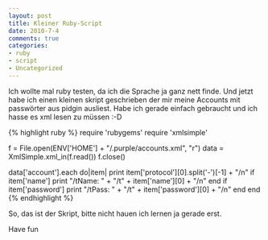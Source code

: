 ```yaml
--- 
layout: post
title: Kleiner Ruby-Script
date: 2010-7-4
comments: true
categories: 
- ruby
- script
- Uncategorized
---
```

<p>Ich wollte mal ruby testen, da ich die Sprache ja ganz nett finde.
Und jetzt habe ich einen kleinen skript geschrieben der mir meine
Accounts mit passwörter aus pidgin ausliest. Habe ich gerade einfach
gebraucht und ich hasse es xml lesen zu müssen :-D</p>

{% highlight ruby %}
require 'rubygems'
require 'xmlsimple'

f = File.open(ENV['HOME'] + "/.purple/accounts.xml", "r")
data = XmlSimple.xml_in(f.read())
f.close()

data['account'].each do|item|
	print item['protocol'][0].split('-')[-1] + "/n"
	if item['name']
        	print "/tName: " + "/t" + item['name'][0] + "/n"
        end
        if item['password']
        	print "/tPass: " + "/t" + item['password'][0] + "/n"
	end
end
{% endhighlight %}

<p>So, das ist der Skript, bitte nicht hauen ich lernen ja gerade erst.</p>

<p>Have fun</p>
